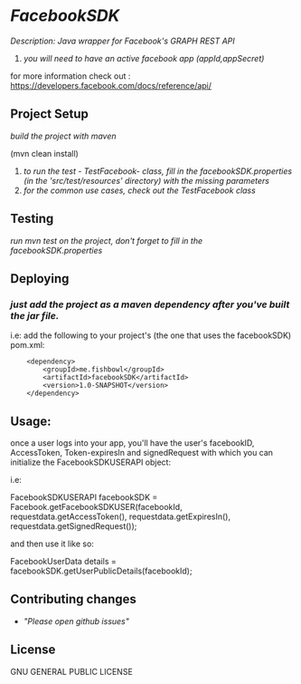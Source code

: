 # _FacebookSDK_

_Description: Java wrapper for Facebook's GRAPH REST API_

1. _you will need to have an active facebook app (appId,appSecret)_

for more information check out :
https://developers.facebook.com/docs/reference/api/

## Project Setup

_build the project with maven_ 

(mvn clean install)

1. _to run the test - TestFacebook- class, fill in the facebookSDK.properties (in the 'src/test/resources' directory) with the missing parameters_
2. _for the common use cases, check out the TestFacebook class_

## Testing

_run mvn test on the project, don't forget to fill in the facebookSDK.properties_


## Deploying

### _just add the project as a maven dependency after you've built the jar file._

i.e: add the following to your project's (the one that uses the facebookSDK) pom.xml:

		<dependency>
			<groupId>me.fishbowl</groupId>
			<artifactId>facebookSDK</artifactId>
			<version>1.0-SNAPSHOT</version>
		</dependency>

## Usage:
once a user logs into your app, you'll have the user's facebookID, AccessToken, Token-expiresIn and signedRequest
with which you can initialize the FacebookSDKUSERAPI object:

i.e:

FacebookSDKUSERAPI facebookSDK = Facebook.getFacebookSDKUSER(facebookId, requestdata.getAccessToken(), requestdata.getExpiresIn(), requestdata.getSignedRequest());

and then use it like so:

FacebookUserData details = facebookSDK.getUserPublicDetails(facebookId);

## Contributing changes

- _"Please open github issues"_

## License

GNU GENERAL PUBLIC LICENSE